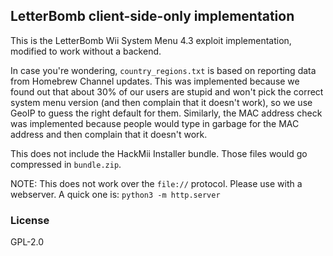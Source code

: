 ## LetterBomb client-side-only implementation

This is the LetterBomb Wii System Menu 4.3 exploit implementation, modified
to work without a backend.

In case you're wondering, `country_regions.txt` is based on reporting data
from Homebrew Channel updates. This was implemented because we found out
that about 30% of our users are stupid and won't pick the correct system
menu version (and then complain that it doesn't work), so we use GeoIP to
guess the right default for them. Similarly, the MAC address check was
implemented because people would type in garbage for the MAC address and
then complain that it doesn't work.

This does not include the HackMii Installer bundle. Those files would go
compressed in `bundle.zip`.

NOTE: This does not work over the `file://` protocol. Please use with a
webserver. A quick one is: `python3 -m http.server`

### License

GPL-2.0

